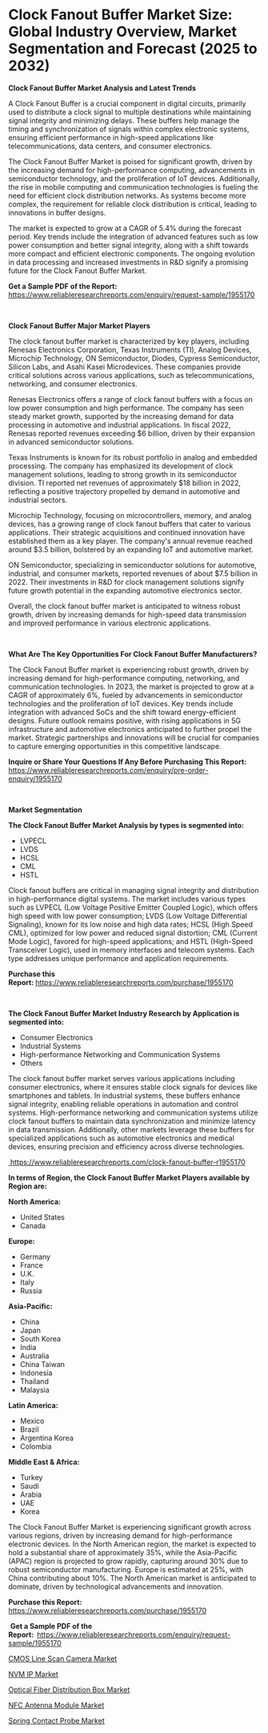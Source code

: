 <p><h1>Clock Fanout Buffer Market Size: Global Industry Overview, Market Segmentation and Forecast (2025 to 2032)</h1></p><p><strong>Clock Fanout Buffer Market Analysis and Latest Trends</strong></p>
<p><p>A Clock Fanout Buffer is a crucial component in digital circuits, primarily used to distribute a clock signal to multiple destinations while maintaining signal integrity and minimizing delays. These buffers help manage the timing and synchronization of signals within complex electronic systems, ensuring efficient performance in high-speed applications like telecommunications, data centers, and consumer electronics.</p><p>The Clock Fanout Buffer Market is poised for significant growth, driven by the increasing demand for high-performance computing, advancements in semiconductor technology, and the proliferation of IoT devices. Additionally, the rise in mobile computing and communication technologies is fueling the need for efficient clock distribution networks. As systems become more complex, the requirement for reliable clock distribution is critical, leading to innovations in buffer designs.</p><p>The market is expected to grow at a CAGR of 5.4% during the forecast period. Key trends include the integration of advanced features such as low power consumption and better signal integrity, along with a shift towards more compact and efficient electronic components. The ongoing evolution in data processing and increased investments in R&D signify a promising future for the Clock Fanout Buffer Market.</p></p>
<p><strong>Get a Sample PDF of the Report:&nbsp;</strong> <a href="https://www.reliableresearchreports.com/enquiry/request-sample/1955170?utm_campaign=102&utm_medium=2&utm_source=Github&utm_content=ia&utm_term=06042025&utm_id=clock-fanout-buffer">https://www.reliableresearchreports.com/enquiry/request-sample/1955170</a></p>
<p>&nbsp;</p>
<p><strong>Clock Fanout Buffer Major Market Players</strong></p>
<p><p>The clock fanout buffer market is characterized by key players, including Renesas Electronics Corporation, Texas Instruments (TI), Analog Devices, Microchip Technology, ON Semiconductor, Diodes, Cypress Semiconductor, Silicon Labs, and Asahi Kasei Microdevices. These companies provide critical solutions across various applications, such as telecommunications, networking, and consumer electronics.</p><p>Renesas Electronics offers a range of clock fanout buffers with a focus on low power consumption and high performance. The company has seen steady market growth, supported by the increasing demand for data processing in automotive and industrial applications. In fiscal 2022, Renesas reported revenues exceeding $6 billion, driven by their expansion in advanced semiconductor solutions.</p><p>Texas Instruments is known for its robust portfolio in analog and embedded processing. The company has emphasized its development of clock management solutions, leading to strong growth in its semiconductor division. TI reported net revenues of approximately $18 billion in 2022, reflecting a positive trajectory propelled by demand in automotive and industrial sectors.</p><p>Microchip Technology, focusing on microcontrollers, memory, and analog devices, has a growing range of clock fanout buffers that cater to various applications. Their strategic acquisitions and continued innovation have established them as a key player. The company's annual revenue reached around $3.5 billion, bolstered by an expanding IoT and automotive market.</p><p>ON Semiconductor, specializing in semiconductor solutions for automotive, industrial, and consumer markets, reported revenues of about $7.5 billion in 2022. Their investments in R&D for clock management solutions signify future growth potential in the expanding automotive electronics sector.</p><p>Overall, the clock fanout buffer market is anticipated to witness robust growth, driven by increasing demands for high-speed data transmission and improved performance in various electronic applications.</p></p>
<p>&nbsp;</p>
<p><strong>What Are The Key Opportunities For Clock Fanout Buffer Manufacturers?</strong></p>
<p><p>The Clock Fanout Buffer market is experiencing robust growth, driven by increasing demand for high-performance computing, networking, and communication technologies. In 2023, the market is projected to grow at a CAGR of approximately 6%, fueled by advancements in semiconductor technologies and the proliferation of IoT devices. Key trends include integration with advanced SoCs and the shift toward energy-efficient designs. Future outlook remains positive, with rising applications in 5G infrastructure and automotive electronics anticipated to further propel the market. Strategic partnerships and innovations will be crucial for companies to capture emerging opportunities in this competitive landscape.</p></p>
<p><strong>Inquire or Share Your Questions If Any Before Purchasing This Report:</strong> <a href="https://www.reliableresearchreports.com/enquiry/pre-order-enquiry/1955170?utm_campaign=102&utm_medium=2&utm_source=Github&utm_content=ia&utm_term=06042025&utm_id=clock-fanout-buffer">https://www.reliableresearchreports.com/enquiry/pre-order-enquiry/1955170</a></p>
<p>&nbsp;</p>
<p><strong>Market Segmentation</strong></p>
<p><strong>The Clock Fanout Buffer Market Analysis by types is segmented into:</strong></p>
<p><ul><li>LVPECL</li><li>LVDS</li><li>HCSL</li><li>CML</li><li>HSTL</li></ul></p>
<p><p>Clock fanout buffers are critical in managing signal integrity and distribution in high-performance digital systems. The market includes various types such as LVPECL (Low Voltage Positive Emitter Coupled Logic), which offers high speed with low power consumption; LVDS (Low Voltage Differential Signaling), known for its low noise and high data rates; HCSL (High Speed CML), optimized for low power and reduced signal distortion; CML (Current Mode Logic), favored for high-speed applications; and HSTL (High-Speed Transceiver Logic), used in memory interfaces and telecom systems. Each type addresses unique performance and application requirements.</p></p>
<p><strong>Purchase this Report:&nbsp;</strong><a href="https://www.reliableresearchreports.com/purchase/1955170?utm_campaign=102&utm_medium=2&utm_source=Github&utm_content=ia&utm_term=06042025&utm_id=clock-fanout-buffer">https://www.reliableresearchreports.com/purchase/1955170</a></p>
<p>&nbsp;</p>
<p><strong>The Clock Fanout Buffer Market Industry Research by Application is segmented into:</strong></p>
<p><ul><li>Consumer Electronics</li><li>Industrial Systems</li><li>High-performance Networking and Communication Systems</li><li>Others</li></ul></p>
<p><p>The clock fanout buffer market serves various applications including consumer electronics, where it ensures stable clock signals for devices like smartphones and tablets. In industrial systems, these buffers enhance signal integrity, enabling reliable operations in automation and control systems. High-performance networking and communication systems utilize clock fanout buffers to maintain data synchronization and minimize latency in data transmission. Additionally, other markets leverage these buffers for specialized applications such as automotive electronics and medical devices, ensuring precision and efficiency across diverse technologies.</p></p>
<p><a href="https://www.reliableresearchreports.com/clock-fanout-buffer-r1955170?utm_campaign=102&utm_medium=2&utm_source=Github&utm_content=ia&utm_term=06042025&utm_id=clock-fanout-buffer">&nbsp;https://www.reliableresearchreports.com/clock-fanout-buffer-r1955170</a></p>
<p><strong>In terms of Region, the Clock Fanout Buffer Market Players available by Region are:</strong></p>
<p>
    <p> <strong> North America: </strong>
        <ul>
            <li>United States</li>
            <li>Canada</li>
        </ul>
        </p> 
    <p> <strong> Europe: </strong>
        <ul>
            <li>Germany</li>
            <li>France</li>
            <li>U.K.</li>
            <li>Italy</li>
            <li>Russia</li>
        </ul>
        </p> 
    <p> <strong> Asia-Pacific: </strong>
        <ul>
            <li>China</li>
            <li>Japan</li>
            <li>South Korea</li>
            <li>India</li>
            <li>Australia</li>
            <li>China Taiwan</li>
            <li>Indonesia</li>
            <li>Thailand</li>
            <li>Malaysia</li>
        </ul>
        </p> 
    <p> <strong> Latin America: </strong>
        <ul>
            <li>Mexico</li>
            <li>Brazil</li>
            <li>Argentina Korea</li>
            <li>Colombia</li>
        </ul>
        </p> 
    <p> <strong> Middle East & Africa: </strong>
        <ul>
            <li>Turkey</li>
            <li>Saudi</li>
            <li>Arabia</li>
            <li>UAE</li>
            <li>Korea</li>
        </ul>
    </p>
    </p>
<p><p>The Clock Fanout Buffer Market is experiencing significant growth across various regions, driven by increasing demand for high-performance electronic devices. In the North American region, the market is expected to hold a substantial share of approximately 35%, while the Asia-Pacific (APAC) region is projected to grow rapidly, capturing around 30% due to robust semiconductor manufacturing. Europe is estimated at 25%, with China contributing about 10%. The North American market is anticipated to dominate, driven by technological advancements and innovation.</p></p>
<p><strong>Purchase this Report: </strong><a href="https://www.reliableresearchreports.com/purchase/1955170?utm_campaign=102&utm_medium=2&utm_source=Github&utm_content=ia&utm_term=06042025&utm_id=clock-fanout-buffer">https://www.reliableresearchreports.com/purchase/1955170</a></p>
<p>&nbsp;<strong>Get a Sample PDF of the Report:&nbsp;&nbsp;</strong><a href="https://www.reliableresearchreports.com/enquiry/request-sample/1955170?utm_campaign=102&utm_medium=2&utm_source=Github&utm_content=ia&utm_term=06042025&utm_id=clock-fanout-buffer">https://www.reliableresearchreports.com/enquiry/request-sample/1955170</a></p>
<p><strong></strong></p>
<p><p><a href="https://github.com/lalkobrinarb/Market-Research-Report-List-1/blob/main/cmos-line-scan-camera-market.md?utm_campaign=102&utm_medium=2&utm_source=Github&utm_content=ia&utm_term=06042025&utm_id=clock-fanout-buffer">CMOS Line Scan Camera Market</a></p><p><a href="https://github.com/hutchkloor4x/Market-Research-Report-List-1/blob/main/nvm-ip-market.md?utm_campaign=102&utm_medium=2&utm_source=Github&utm_content=ia&utm_term=06042025&utm_id=clock-fanout-buffer">NVM IP Market</a></p><p><a href="https://github.com/kimanyuzuga/Market-Research-Report-List-1/blob/main/optical-fiber-distribution-box-market.md?utm_campaign=102&utm_medium=2&utm_source=Github&utm_content=ia&utm_term=06042025&utm_id=clock-fanout-buffer">Optical Fiber Distribution Box Market</a></p><p><a href="https://github.com/ludongfomban/Market-Research-Report-List-1/blob/main/nfc-antenna-module-market.md?utm_campaign=102&utm_medium=2&utm_source=Github&utm_content=ia&utm_term=06042025&utm_id=clock-fanout-buffer">NFC Antenna Module Market</a></p><p><a href="https://github.com/giardafshaxb/Market-Research-Report-List-1/blob/main/spring-contact-probe-market.md?utm_campaign=102&utm_medium=2&utm_source=Github&utm_content=ia&utm_term=06042025&utm_id=clock-fanout-buffer">Spring Contact Probe Market</a></p></p>